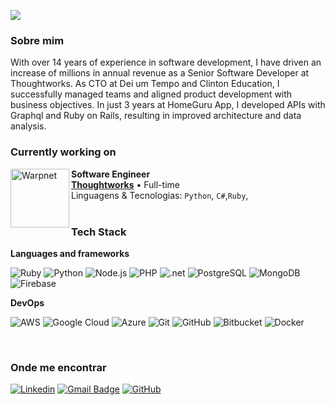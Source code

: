![](https://komarev.com/ghpvc/?username=iuricode&color=006bed)

<h3>Sobre mim</h3>

With over 14 years of experience in software development, I have driven an increase of millions in annual revenue as a Senior Software Developer at Thoughtworks. As CTO at Dei um Tempo and Clinton Education, I successfully managed teams and aligned product development with business objectives. In just 3 years at HomeGuru App, I developed APIs with Graphql and Ruby on Rails, resulting in improved architecture and data analysis.


<h3>Currently working on</h3>

[<img align="left" height="94px" width="94px" alt="Warpnet" src="https://www.thoughtworks.com/etc.clientlibs/thoughtworks/clientlibs/clientlib-site/resources/images/thoughtworks-logo.svg"/>]([https://www.thoughtworks.com/)

**Software Engineer** \
[**Thoughtworks**](https://www.thoughtworks.com/) • Full-time \
Linguagens & Tecnologias: `Python`, `C#`,`Ruby`,\
<br/>

<h3>Tech Stack</h3>

**Languages and frameworks**

![Ruby](https://img.shields.io/badge/Ruby-CC342D?style=for-the-badge&logo=ruby&logoColor=white)
![Python](https://img.shields.io/badge/Python-3776AB?style=for-the-badge&logo=python&logoColor=white)
![Node.js](https://img.shields.io/badge/Node.js-43853D?style=for-the-badge&logo=node.js&logoColor=white)
![PHP](https://img.shields.io/badge/PHP-777BB4?style=for-the-badge&logo=php&logoColor=white)
![.net](https://img.shields.io/badge/.NET-5C2D91?style=for-the-badge&logo=.net&logoColor=white)
![PostgreSQL](https://img.shields.io/badge/PostgreSQL-316192?style=for-the-badge&logo=postgresql&logoColor=white)
![MongoDB](https://img.shields.io/badge/MongoDB-4EA94B?style=for-the-badge&logo=mongodb&logoColor=white)
![Firebase](https://img.shields.io/badge/Firebase-F29D0C?style=for-the-badge&logo=firebase&logoColor=white)



**DevOps**

![AWS](https://img.shields.io/badge/Amazon_AWS-232F3E?style=for-the-badge&logo=amazon-aws&logoColor=white)
![Google Cloud](https://img.shields.io/badge/Google_Cloud-4285F4?style=for-the-badge&logo=google-cloud&logoColor=white)
![Azure](https://img.shields.io/badge/Microsoft_Azure-0089D6?style=for-the-badge&logo=microsoft-azure&logoColor=white)
![Git](https://img.shields.io/badge/Git-E34F26?style=for-the-badge&logo=git&logoColor=white)
![GitHub](https://img.shields.io/badge/GitHub-100000?style=for-the-badge&logo=github&logoColor=white)
![Bitbucket](https://img.shields.io/badge/Bitbucket-330F63?style=for-the-badge&logo=bitbucket&logoColor=white)
![Docker](https://img.shields.io/badge/Docker-2496ED?style=for-the-badge&logo=docker&logoColor=white)

<br/>

<h3>Onde me encontrar</h3>

[![Linkedin](https://img.shields.io/badge/-username-blue?style=flat-square&logo=Linkedin&logoColor=white&link=LINK-DO-SEU-LINKEDIN)](LINK-DO-SEU-LINKEDIN)
[![Gmail Badge](https://img.shields.io/badge/-seuemail@email.com-006bed?style=flat-square&logo=Gmail&logoColor=white&link=mailto:SEU-EMAIL)](mailto:SEU-EMAIL)
[![GitHub](https://img.shields.io/github/followers/muriloazevedo?label=follow&style=social)](LINK-DO-SEU-GITHUB)
